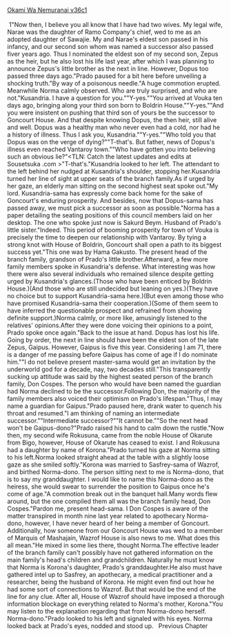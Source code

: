 [Okami Wa Nemuranai v36c1](https://www.sousetsuka.com/2021/02/okami-wa-nemuranai-361.html)
<br/><br/>
 1"Now then, I believe you all know that I have had two wives. My legal wife, Narae was the daughter of Ramo Company's chief, wed to me as an adopted daughter of Sawajie. My and Narae's eldest son passed in his infancy, and our second son whom was named a successor also passed fiver years ago. Thus I nominated the eldest son of my second son, Zepus as the heir, but he also lost his life last year, after which I was planning to announce Zepus's little brother as the next in line. However, Dopus too passed three days ago."Prado paused for a bit here before unveiling a shocking truth."By way of a poisonous needle."A huge commotion erupted. Meanwhile Norma calmly observed. Who are truly surprised, and who are not."Kusandria. I have a question for you.""Y-yes.""You arrived at Vouka ten days ago, bringing along your third son born to Boldrin House.""Y-yes.""And you were insistent on pushing that third son of yours be the successor to Goncourt House. And that despite knowing Dopus, the then heir, still alive and well. Dopus was a healthy man who never even had a cold, nor had he a history of illness. Thus I ask you, Kusandria.""Y-yes.""Who told you that Dopus was on the verge of dying?""T-that's. But father, news of Dopus's illness even reached Vantaroy town.""Who have gotten you into believing such an obvious lie?"<TLN: Catch the latest updates and edits at Sousetsuka .com >"T-that's."Kusandria looked to her left. The attendant to the left behind her nudged at Kusandria's shoulder, stopping her.Kusandria turned her line of sight at upper seats of the branch family.As if urged by her gaze, an elderly man sitting on the second highest seat spoke out."My lord. Kusandria-sama has expressly come back home for the sake of Goncourt's enduring prosperity. And besides, now that Dopus-sama has passed away, we must pick a successor as soon as possible."Norma has a paper detailing the seating positions of this council members laid on her desktop. The one who spoke just now is Sakurd Beym. Husband of Prado's little sister."Indeed. This period of booming prosperity for town of Vouka is precisely the time to deepen our relationship with Vantaroy. By tying a strong knot with House of Boldrin, Goncourt shall open a path to its biggest success yet."This one was by Hama Gakusto. The present head of the branch family, grandson of Prado's little brother.Afterward, a few more family members spoke in Kusandria's defense. What interesting was how there were also several individuals who remained silence despite getting urged by Kusandria's glances.(Those who have been enticed by Boldrin House.)(And those who are still undecided but leaning on yes.)(They have no choice but to support Kusandria-sama here.)(But even among those who have promised Kusandria-sama their cooperation.)(Some of them seem to have inferred the questionable prospect and refrained from showing definite support.)Norma calmly, or more like, amusingly listened to the relatives' opinions.After they were done voicing their opinions to a point, Prado spoke once again."Back to the issue at hand. Dopus has lost his life. Going by order, the next in line should have been the eldest son of the late Zepus, Gaipus. However, Gaipus is five this year. Considering I am 71, there is a danger of me passing before Gaipus has come of age if I do nominate him.""I do not believe present master-sama would get an invitation by the underworld god for a decade, nay, two decades still."This transparently sucking up attitude was said by the highest seated person of the branch family, Don Cospes. The person who would have been named the guardian had Norma declined to be the successor.Following Don, the majority of the family members also voiced their optimism on Prado's lifespan."Thus, I may name a guardian for Gaipus."Prado paused here, drank water to quench his throat and resumed."I am thinking of naming an intermediate successor.""Intermediate successor?""It cannot be.""So the next head won't be Gaipus-dono?"Prado raised his hand to calm down the rustle."Now then, my second wife Rokusuna, came from the noble House of Okarute from Bigo, however, House of Okarute has ceased to exist. I and Rokusuna had a daughter by name of Korona."Prado turned his gaze at Norma sitting to his left.Norma looked straight ahead at the table with a slightly loose gaze as she smiled softly."Korona was married to Sasfrey-sama of Wazrof, and birthed Norma-dono. The person sitting next to me is Norma-dono, that is to say my granddaughter. I would like to name this Norma-dono as the heiress, she would swear to surrender the position to Gaipus once he's come of age."A commotion break out in the banquet hall.Many words flew around, but the one compiled them all was the branch family head, Don Cospes."Pardon me, present head-sama. I Don Cospes is aware of the matter transpired in month nine last year related to apothecary Norma-dono, however, I have never heard of her being a member of Goncourt. Additionally, how someone from our Goncourt House was wed to a member of Marquis of Mashajain, Wazrof House is also news to me. What does this all mean."He mixed in some lies there, thought Norma.The effective leader of the branch family can't possibly have not gathered information on the main family's head's children and grandchildren. Naturally he must know that Norma is Korona's daughter, Prado's granddaughter.He also must have gathered intel up to Sasfrey, an apothecary, a medical practitioner and a researcher, being the husband of Korona. He might even find out how he had some sort of connections to Wazrof. But that would be the end of the line for any clue. After all, House of Wazrof should have imposed a thorough information blockage on everything related to Norma's mother, Korona."You may listen to the explanation regarding that from Norma-dono herself. Norma-dono."Prado looked to his left and signaled with his eyes. Norma looked back at Prado's eyes, nodded and stood up.   Previous Chapter <br/>

